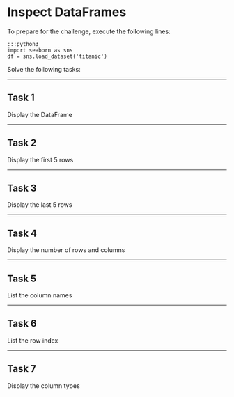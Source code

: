 
# Inspect DataFrames

To prepare for the challenge, execute the following lines:

    :::python3
    import seaborn as sns
    df = sns.load_dataset('titanic')

Solve the following tasks:


----

## Task 1
Display the DataFrame

----

## Task 2
Display the first 5 rows

----

## Task 3
Display the last 5 rows

----

## Task 4
Display the number of rows and columns

----

## Task 5
List the column names

----

## Task 6
List the row index

----

## Task 7
Display the column types